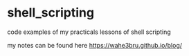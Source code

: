 # shell_scripting
code examples of my practicals lessons of shell scripting

my notes can be found here https://wahe3bru.github.io/blog/
